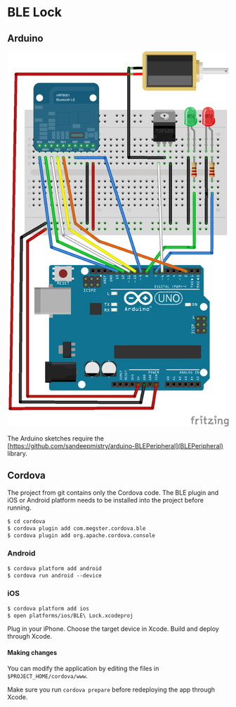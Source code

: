 # BLE Lock

## Arduino

![](images/BluetoothLock.png)

The Arduino sketches require the [https://github.com/sandeepmistry/arduino-BLEPeripheral](BLEPeripheral) library.

## Cordova

The project from git contains only the Cordova code. The BLE plugin and iOS or Android platform needs to be installed into the project before running.

    $ cd cordova
    $ cordova plugin add com.megster.cordova.ble
    $ cordova plugin add org.apache.cordova.console

### Android

    $ cordova platform add android
    $ cordova run android --device

### iOS

    $ cordova platform add ios
    $ open platforms/ios/BLE\ Lock.xcodeproj

Plug in your iPhone.
Choose the target device in Xcode.
Build and deploy through Xcode.

#### Making changes

You can modify the application by editing the files in `$PROJECT_HOME/cordova/www`.

Make sure you run `cordova prepare` before redeploying the app through Xcode.

